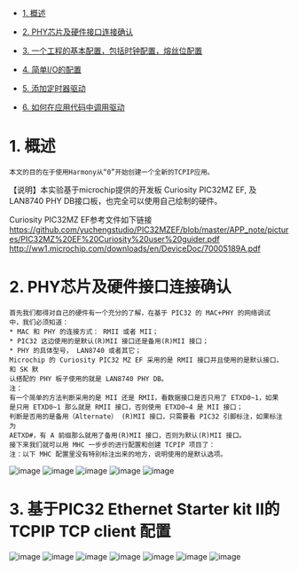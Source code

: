 * [1. 概述](#1-概述)
* [2. PHY芯片及硬件接口连接确认](#2-PHY芯片及硬件接口连接确认)  

* [3. 一个工程的基本配置，包括时钟配置，熔丝位配置](#3-一个工程的基本配置，包括时钟配置，熔丝位配置)  
* [4. 简单I/O的配置](#4-简单I/O的配置)  
* [5. 添加定时器驱动](#5-添加定时器驱动)  
* [6. 如何在应用代码中调用驱动](#6-如何在应用代码中调用驱动)  
# 1. 概述 
    本文的目的在于使用Harmony从“0”开始创建一个全新的TCPIP应用。
【说明】本实验基于microchip提供的开发板 Curiosity PIC32MZ EF, 及LAN8740 PHY DB接口板，也完全可以使用自己绘制的硬件。

Curiosity PIC32MZ EF参考文件如下链接
https://github.com/yuchengstudio/PIC32MZEF/blob/master/APP_note/pictures/PIC32MZ%20EF%20Curiosity%20user%20guider.pdf
http://ww1.microchip.com/downloads/en/DeviceDoc/70005189A.pdf


# 2. PHY芯片及硬件接口连接确认
```
首先我们都得对自己的硬件有一个充分的了解，在基于 PIC32 的 MAC+PHY 的网络调试
中，我们必须知道：
* MAC 和 PHY 的连接方式： RMII 或者 MII；
* PIC32 这边使用的是默认(R)MII 接口还是备用(R)MII 接口；
* PHY 的具体型号， LAN8740 或者其它；
Microchip 的 Curiosity PIC32 MZ EF 采用的是 RMII 接口并且使用的是默认接口，和 SK 默
认搭配的 PHY 板子使用的就是 LAN8740 PHY DB。
注：
有一个简单的方法判断采用的是 MII 还是 RMII，看数据接口是否只用了 ETXD0~1，如果
是只用 ETXD0~1 那么就是 RMII 接口，否则使用 ETXD0~4 是 MII 接口；
判断是否用的是备用（Alternate） (R)MII 接口，只需要看 PIC32 引脚标注，如果标注为
AETXD#，有 A 前缀那么就用了备用(R)MII 接口，否则为默认(R)MII 接口。
接下来我们就可以用 MHC 一步步的进行配置和创建 TCPIP 项目了：
注：以下 MHC 配置里没有特别标注出来的地方，说明使用的是默认选项。
```
![image](https://github.com/yuchengstudio/PIC32MZEF/blob/master/APP_note/pictures/Harmony_TCPIP_001.png)
![image](https://github.com/yuchengstudio/PIC32MZEF/blob/master/APP_note/pictures/Harmony_TCPIP_002.png)
![image](https://github.com/yuchengstudio/PIC32MZEF/blob/master/APP_note/pictures/Harmony_TCPIP_010.png)
![image](https://github.com/yuchengstudio/PIC32MZEF/blob/master/APP_note/pictures/Harmony_TCPIP_012.png)
![image](https://github.com/yuchengstudio/PIC32MZEF/blob/master/APP_note/pictures/Harmony_TCPIP_013.png)

# 3. 基于PIC32 Ethernet Starter kit II的 TCPIP TCP client 配置
![image](https://github.com/yuchengstudio/PIC32MZEF/blob/master/APP_note/pictures/Harmony_TCPIP_011.png)
![image](https://github.com/yuchengstudio/PIC32MZEF/blob/master/APP_note/pictures/Harmony_TCPIP_006.png)
![image](https://github.com/yuchengstudio/PIC32MZEF/blob/master/APP_note/pictures/Harmony_TCPIP_006.png)
![image](https://github.com/yuchengstudio/PIC32MZEF/blob/master/APP_note/pictures/Harmony_TCPIP_006.png)
![image](https://github.com/yuchengstudio/PIC32MZEF/blob/master/APP_note/pictures/Harmony_TCPIP_007.png)
![image](https://github.com/yuchengstudio/PIC32MZEF/blob/master/APP_note/pictures/Harmony_TCPIP_008.png)
![image](https://github.com/yuchengstudio/PIC32MZEF/blob/master/APP_note/pictures/Harmony_TCPIP_009.png)

